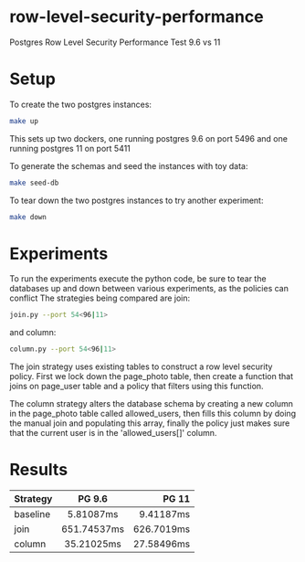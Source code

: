 # row-level-security-performance
Postgres Row Level Security Performance Test 9.6 vs 11

# Setup

To create the two postgres instances:
```bash
make up
```

This sets up two dockers, one running postgres 9.6 on port 5496 and one running postgres 11 on port 5411

To generate the schemas and seed the instances with toy data:
```bash
make seed-db
```

To tear down the two postgres instances to try another experiment:
```bash
make down
```

# Experiments

To run the experiments execute the python code, be sure to tear the databases up and down between various experiments, as the policies can conflict
The strategies being compared are join:
```bash
join.py --port 54<96|11> 
```

and column:
```bash
column.py --port 54<96|11> 
```

The join strategy uses existing tables to construct a row level security policy.  First we lock down the page_photo table, then create a function that joins on page_user table and a policy that filters using this function.  

The column strategy alters the database schema by creating a new column in the page_photo table called allowed_users, then fills this column by doing the manual join and populating this array, finally the policy just makes sure that the current user is in the 'allowed_users[]' column.

# Results

| Strategy  | PG 9.6      | PG 11        |
| ----------|:-----------:| ------------:|
| baseline  | 5.81087ms   |  9.41187ms   |
| join      | 651.74537ms |  626.7019ms  |
| column    | 35.21025ms  |  27.58496ms  |

